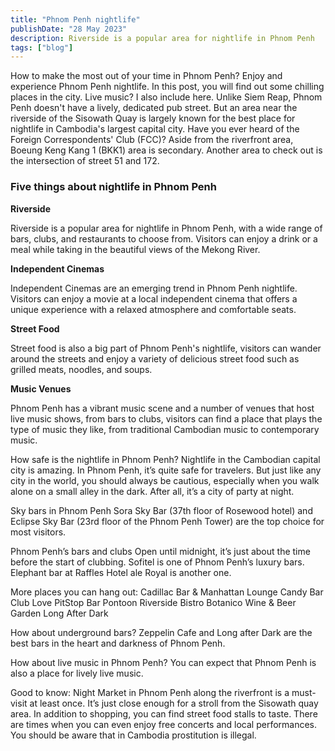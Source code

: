 ```yaml
---
title: "Phnom Penh nightlife"
publishDate: "28 May 2023"
description: Riverside is a popular area for nightlife in Phnom Penh
tags: ["blog"]
---
```


How to make the most out of your time in Phnom Penh? Enjoy and experience Phnom Penh nightlife. In this post, you will find out some chilling places in the city. Live music? I also include here. Unlike Siem Reap, Phnom Penh doesn't have a lively, dedicated pub street. But an area near the riverside of the Sisowath Quay is largely known for the best place for nightlife in Cambodia's largest capital city. Have you ever heard of the Foreign Correspondents' Club (FCC)? Aside from the riverfront area, Boeung Keng Kang 1 (BKK1) area is secondary. Another area to check out is the intersection of street 51 and 172.

### Five things about nightlife in Phnom Penh

**Riverside**

Riverside is a popular area for nightlife in Phnom Penh, with a wide range of bars, clubs, and restaurants to choose from. Visitors can enjoy a drink or a meal while taking in the beautiful views of the Mekong River.

**Independent Cinemas**

Independent Cinemas are an emerging trend in Phnom Penh nightlife. Visitors can enjoy a movie at a local independent cinema that offers a unique experience with a relaxed atmosphere and comfortable seats.

**Street Food**

Street food is also a big part of Phnom Penh's nightlife, visitors can wander around the streets and enjoy a variety of delicious street food such as grilled meats, noodles, and soups.

**Music Venues**

Phnom Penh has a vibrant music scene and a number of venues that host live music shows, from bars to clubs, visitors can find a place that plays the type of music they like, from traditional Cambodian music to contemporary music.

How safe is the nightlife in Phnom Penh? Nightlife in the Cambodian capital city is amazing. In Phnom Penh, it’s quite safe for travelers. But just like any city in the world, you should always be cautious, especially when you walk alone on a small alley in the dark. After all, it’s a city of party at night.

Sky bars in Phnom Penh Sora Sky Bar (37th floor of Rosewood hotel) and Eclipse Sky Bar (23rd floor of the Phnom Penh Tower) are the top choice for most visitors.

Phnom Penh’s bars and clubs Open until midnight, it’s just about the time before the start of clubbing. Sofitel is one of Phnom Penh’s luxury bars. Elephant bar at Raffles Hotel ale Royal is another one.

More places you can hang out: Cadillac Bar & Manhattan Lounge Candy Bar Club Love PitStop Bar Pontoon Riverside Bistro Botanico Wine & Beer Garden Long After Dark

How about underground bars? Zeppelin Cafe and Long after Dark are the best bars in the heart and darkness of Phnom Penh.

How about live music in Phnom Penh? You can expect that Phnom Penh is also a place for lively live music.

Good to know: Night Market in Phnom Penh along the riverfront is a must-visit at least once. It’s just close enough for a stroll from the Sisowath quay area. In addition to shopping, you can find street food stalls to taste. There are times when you can even enjoy free concerts and local performances. You should be aware that in Cambodia prostitution is illegal.
